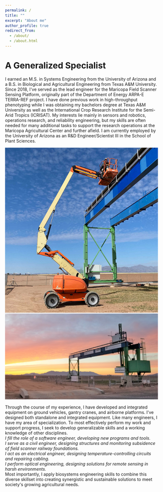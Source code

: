 ```yaml
---
permalink: /
title: ""
excerpt: "About me"
author_profile: true
redirect_from: 
  - /about/
  - /about.html
---
```


A Generalized Specialist
======
I earned an M.S. in Systems Engineering from the University of Arizona and a B.S. in Biological and Agricultural Engineering from Texas A&M University. Since 2018, I've served as the lead engineer for the Maricopa Field Scanner Sensing Platform, originally part of the Department of Energy ARPA-E TERRA-REF project. I have done previous work in high-throughput phenotyping while I was obtaining my bachelors degree at Texas A&M University as well as the International Crop Research Institute for the Semi-Arid Tropics (ICRISAT). My interests lie mainly in sensors and robotics, operations research, and reliability engineering, but my skills are often needed for many additional tasks to support the research operations at the Maricopa Agricultural Center and further afield. I am currently employed by the University of Arizona as an R&D Engineer/Scientist III in the School of Plant Sciences. 
<p align="center"><img title="" alt="" src="images/Lift_Photo.png"><img title="" alt="" src="images/Maricopa_Gantry_2018.jpg"></p> 
Through the course of my experience, I have developed and integrated equipment on ground vehicles, gantry cranes, and airborne platforms. I've designed both standalone and integrated equipment. Like many engineers, I have my area of specialization. To most effectively perform my work and support progress, I seek to develop generalizable skills and a working knowledge of other disciplines. <br>
<i>
I fill the role of a software engineer, developing new programs and tools. <br>
I serve as a civil engineer, designing structures and monitoring subsidence of field scanner railway foundations. <br>
I act as an electrical engineer, designing temperature-controlling circuits and repairing cabling. <br>
I perform optical engineering, designing solutions for remote sensing in harsh environments. <br></i>
Most importantly, I apply biosystems engineering skills to combine this diverse skillset into creating synergistic and sustainable solutions to meet society's growing agricultural needs.    


